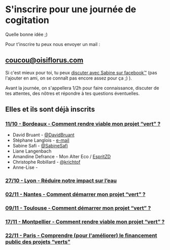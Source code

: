 # S'inscrire pour une journée de cogitation

Quelle bonne idée ;)

Pour t'inscrire tu peux nous envoyer un mail :
## [coucou@oisiflorus.com](mailto:coucou@oisiflorus.com)

Si c'est mieux pour toi, tu peux [discuter avec Sabine sur facebook™](https://www.facebook.com/sabine.safi) (pas l'ajouter en ami, on se connaît pas encore assez pour ça ;) ).

Avant la journée, on s'appellera 1/2h pour faire connaissance, discuter de tes attentes, des nôtres et répondre à tes questions éventuelles.

## Elles et ils sont déjà inscrits

### [11/10 - Bordeaux - Comment rendre viable mon projet “vert” ?](http://www.oisiflorus.com/journees-cogitation/bordeaux/presentation.html)

* David Bruant - [@DavidBruant](https://twitter.com/DavidBruant)
* Stéphane Langlois - [e-mail](mailto:%73t%65%70h%61n%65&#46;&#108;a&#110;glo&#105;&#115;&#64;s%63&#111;&#112;%79l%65f%74%2e%66&#114;)
* Sabine Safi - [@SabineSafi](https://twitter.com/SabineSafi)
* Liane Langenbach
* Amandine Defrance - Mon Alter Eco / [EspritZD]([www.espritzerodechet.fr](http://www.espritzerodechet.fr/))
* Christophe Robillard - [@krichtof](https://twitter.com/krichtof) 
* Anne-Lise - 

### [27/10 - Lyon - Réduire notre impact sur l’eau](http://www.oisiflorus.com/journees-cogitation/lyon/presentation.html)

### [02/11 - Nantes - Comment démarrer mon projet “vert” ?](http://www.oisiflorus.com/journees-cogitation/nantes/presentation.html)

### [09/11 - Toulouse - Comment démarrer mon projet “vert” ?](http://www.oisiflorus.com/journees-cogitation/toulouse/presentation.html)

### [17/11 - Montpellier - Comment rendre viable mon projet “vert” ?](http://www.oisiflorus.com/journees-cogitation/montpellier/presentation.html)

### [22/11 - Paris - Comprendre (pour l'améliorer) le financement public des projets “verts”](http://www.oisiflorus.com/journees-cogitation/paris/presentation.html)